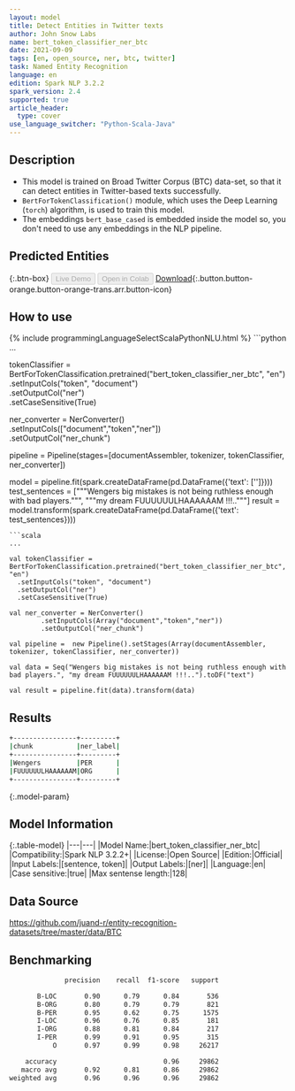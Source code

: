 ```yaml
---
layout: model
title: Detect Entities in Twitter texts
author: John Snow Labs
name: bert_token_classifier_ner_btc
date: 2021-09-09
tags: [en, open_source, ner, btc, twitter]
task: Named Entity Recognition
language: en
edition: Spark NLP 3.2.2
spark_version: 2.4
supported: true
article_header:
  type: cover
use_language_switcher: "Python-Scala-Java"
---
```


## Description

- This model is trained on Broad Twitter Corpus (BTC) data-set, so that it can detect entities in Twitter-based texts successfully.
- `BertForTokenClassification()` module, which uses the Deep Learning (`torch`) algorithm, is used to train this model.
- The embeddings `bert_base_cased` is embedded inside the model so, you don't need to use any embeddings in the NLP pipeline.

## Predicted Entities



{:.btn-box}
<button class="button button-orange" disabled>Live Demo</button>
<button class="button button-orange" disabled>Open in Colab</button>
[Download](https://s3.amazonaws.com/auxdata.johnsnowlabs.com/public/models/bert_token_classifier_ner_btc_en_3.2.2_2.4_1631195072459.zip){:.button.button-orange.button-orange-trans.arr.button-icon}

## How to use



<div class="tabs-box" markdown="1">
{% include programmingLanguageSelectScalaPythonNLU.html %}
```python
...

tokenClassifier = BertForTokenClassification.pretrained("bert_token_classifier_ner_btc", "en")\
  .setInputCols("token", "document")\
  .setOutputCol("ner")\
  .setCaseSensitive(True)

ner_converter = NerConverter()\
        .setInputCols(["document","token","ner"])\
        .setOutputCol("ner_chunk")

pipeline =  Pipeline(stages=[documentAssembler, tokenizer, tokenClassifier, ner_converter])

model = pipeline.fit(spark.createDataFrame(pd.DataFrame({'text': ['']})))
test_sentences = ["""Wengers big mistakes is not being ruthless enough with bad players.""", """my dream FUUUUUULHAAAAAAM !!!.."""]
result = model.transform(spark.createDataFrame(pd.DataFrame({'text': test_sentences})))
```
```scala
...

val tokenClassifier = BertForTokenClassification.pretrained("bert_token_classifier_ner_btc", "en")
  .setInputCols("token", "document")
  .setOutputCol("ner")
  .setCaseSensitive(True)

val ner_converter = NerConverter()
        .setInputCols(Array("document","token","ner"))
        .setOutputCol("ner_chunk")

val pipeline =  new Pipeline().setStages(Array(documentAssembler, tokenizer, tokenClassifier, ner_converter))

val data = Seq("Wengers big mistakes is not being ruthless enough with bad players.", "my dream FUUUUUULHAAAAAAM !!!..").toDF("text")

val result = pipeline.fit(data).transform(data)
```
</div>

## Results

```bash
+----------------+---------+
|chunk           |ner_label|
+----------------+---------+
|Wengers         |PER      |
|FUUUUUULHAAAAAAM|ORG      |
+----------------+---------+
```

{:.model-param}
## Model Information

{:.table-model}
|---|---|
|Model Name:|bert_token_classifier_ner_btc|
|Compatibility:|Spark NLP 3.2.2+|
|License:|Open Source|
|Edition:|Official|
|Input Labels:|[sentence, token]|
|Output Labels:|[ner]|
|Language:|en|
|Case sensitive:|true|
|Max sentense length:|128|

## Data Source

https://github.com/juand-r/entity-recognition-datasets/tree/master/data/BTC

## Benchmarking

```bash
              precision    recall  f1-score   support

       B-LOC       0.90      0.79      0.84       536
       B-ORG       0.80      0.79      0.79       821
       B-PER       0.95      0.62      0.75      1575
       I-LOC       0.96      0.76      0.85       181
       I-ORG       0.88      0.81      0.84       217
       I-PER       0.99      0.91      0.95       315
           O       0.97      0.99      0.98     26217

    accuracy                           0.96     29862
   macro avg       0.92      0.81      0.86     29862
weighted avg       0.96      0.96      0.96     29862
```
